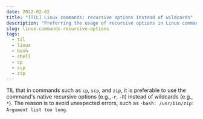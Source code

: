 ```yaml
---
date: 2022-02-02
title: "[TIL] Linux commands: recursive options instead of wildcards"
description: "Preferring the usage of recursive options in Linux commands in order to prevent errors"
slug: linux-commands-recursive-options
tags:
  - til
  - linux
  - bash
  - shell
  - cp
  - scp
  - zip
---
```


TIL that in commands such as `cp`, `scp`, and `zip`, it is preferable to use the
command's native recursive options (e.g.,`-r`, `-R`) instead of wildcards (e.g.,
`*`). The reason is to avoid unexpected errors, such as `-bash: /usr/bin/zip:
Argument list too long`.